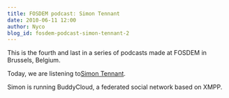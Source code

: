 ```yaml
---
title: FOSDEM podcast: Simon Tennant
date: 2010-06-11 12:00
author: Nyco
blog_id: fosdem-podcast-simon-tennant-2
---
```


This is the fourth and last in a series of podcasts made at FOSDEM in Brussels, Belgium.

Today, we are listening to[Simon Tennant](http://blog.xmpp.org/wp-content/uploads/2010/02/Simon_Tennant_low.mp3).

Simon is running BuddyCloud, a federated social network based on XMPP.
